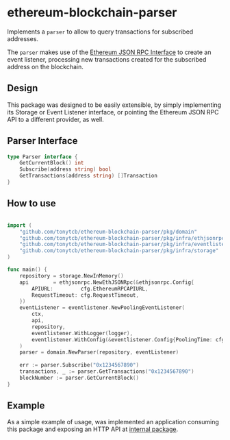 # ethereum-blockchain-parser

Implements a `parser` to allow to query transactions for subscribed addresses.

The `parser` makes use of the [Ethereum JSON RPC Interface](https://ethereum.org/en/developers/docs/apis/json-rpc) to create an event listener, processing new transactions created for the subscribed address on the blockchain.

## Design

This package was designed to be easily extensible, by simply implementing its Storage or Event Listener interface, or pointing the Ethereum JSON RPC API to a different provider, as well.

## Parser Interface

```go
type Parser interface {
    GetCurrentBlock() int
    Subscribe(address string) bool
    GetTransactions(address string) []Transaction
}
```

## How to use

```go

import (
    "github.com/tonytcb/ethereum-blockchain-parser/pkg/domain"
    "github.com/tonytcb/ethereum-blockchain-parser/pkg/infra/ethjsonrpc"
    "github.com/tonytcb/ethereum-blockchain-parser/pkg/infra/eventlistener"
    "github.com/tonytcb/ethereum-blockchain-parser/pkg/infra/storage"
)

func main() {
    repository = storage.NewInMemory()
    api        = ethjsonrpc.NewEthJSONRpc(&ethjsonrpc.Config{
        APIURL:         cfg.EthereumRPCAPIURL,
        RequestTimeout: cfg.RequestTimeout,
    })
    eventListener = eventlistener.NewPoolingEventListener(
        ctx,
        api,
        repository,
        eventlistener.WithLogger(logger),
        eventlistener.WithConfig(&eventlistener.Config{PoolingTime: cfg.PoolingTime}),
    )
    parser = domain.NewParser(repository, eventListener)
	    
    err := parser.Subscribe("0x1234567890")
    transactions, _ := parser.GetTransactions("0x1234567890")
    blockNumber := parser.GetCurrentBlock()
}

```

## Example

As a simple example of usage, was implemented an application consuming this package and exposing an HTTP API at [internal package](./internal).
